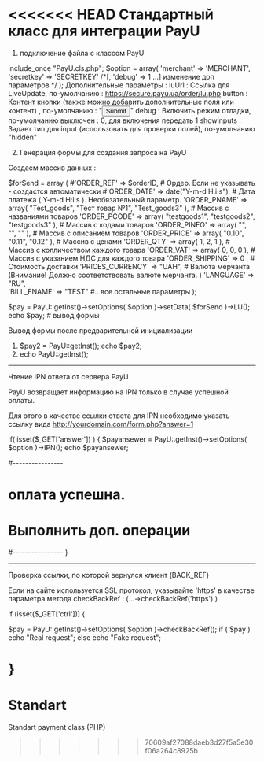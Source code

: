 <<<<<<< HEAD
Стандартный класс для интеграции PayU 
========

1. подключение файла с классом PayU

include_once "PayU.cls.php";
$option  = array( 'merchant' => 'MERCHANT', 'secretkey' => 'SECRETKEY' /*[, 'debug' => 1 ...] изменение доп параметров */ );
	Дополнительные параметры : 
		luUrl : Ссылка для LiveUpdate, по-умолчанию : https://secure.payu.ua/order/lu.php
		button : Контент кнопки (также можно добавить дополнительные поля или контент) , по-умолчанию : "<input type='submit'>"
		debug : Включить режим отладки, по-умолчанию выключен : 0, для включения передать 1
		showinputs : Задает тип для input (использовать для проверки полей), по-умолчанию  "hidden"


2. Генерация формы для создания запроса на PayU

Создаем массив данных : 

$forSend = array (
          #'ORDER_REF' => $orderID, # Ордер. Если не указывать - создастся автоматически
          #'ORDER_DATE' => date("Y-m-d H:i:s"), # Дата платежа ( Y-m-d H:i:s ). Необязательный параметр.
          'ORDER_PNAME' => array( "Test_goods", "Тест товар №1", "Test_goods3" ), # Массив с названиями товаров
          'ORDER_PCODE' => array( "testgoods1", "testgoods2", "testgoods3" ), # Массив с кодами товаров
          'ORDER_PINFO' => array( "", "", "" ), # Массив с описанием товаров
          'ORDER_PRICE' => array( "0.10", "0.11", "0.12" ), # Массив с ценами
          'ORDER_QTY' => array( 1, 2, 1 ),  # Массив с колличеством каждого товара
          'ORDER_VAT' => array( 0, 0, 0 ),  # Массив с указанием НДС для каждого товара
          'ORDER_SHIPPING' => 0 , # Стоимость доставки
          'PRICES_CURRENCY' => "UAH",  # Валюта мерчанта (Внимание! Должно соответствовать валюте мерчанта. )
          'LANGUAGE' => "RU",  
          'BILL_FNAME' => "TEST"
          #.. все остальные параметры
          );


$pay = PayU::getInst()->setOptions( $option )->setData( $forSend )->LU();
echo $pay; # вывод формы

Вывод формы после предварительной инициализации
1)  $pay2 = PayU::getInst();
    echo $pay2;
2)  echo PayU::getInst();

-------------------------------------------------

Чтение IPN ответа от сервера PayU

PayU возвращает информацию на IPN только в случае успешной оплаты.

Для этого в качестве ссылки ответа для IPN необходимо указать ссылку вида http://yourdomain.com/form.php?answer=1

if( isset($_GET['answer']) )
{
  $payansewer = PayU::getInst()->setOptions( $option )->IPN();
  echo $payansewer;

  #----------------
  # оплата успешна.
  # Выполнить доп. операции 
  #----------------
}

-------------------------------------------------

Проверка ссылки, по которой вернулся клиент (BACK_REF)

Если на сайте используется SSL протокол, указывайте 'https' в качестве параметра метода checkBackRef  : ( ..->checkBackRef('https') )

if (isset($_GET['ctrl']))
{
  
$pay = PayU::getInst()->setOptions( $option )->checkBackRef();
if ( $pay ) echo "Real request";
  else echo "Fake request";

}
=======
Standart
========

Standart payment class (PHP)
>>>>>>> 70609af27088daeb3d27f5a5e30f06a264c8925b
